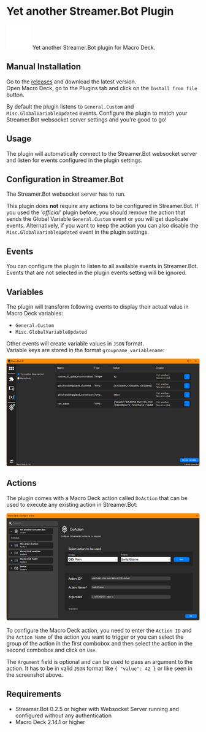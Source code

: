 # Yet another Streamer.Bot Plugin
![Streamer.Bot logo](Resources/streamerbot-logo-white.png) Yet another Streamer.Bot plugin for Macro Deck.

## Manual Installation
Go to the [releases](https://github.com/dichternebel/macrodeck-yasb-plugin/releases) and download the latest version.  
Open Macro Deck, go to the Plugins tab and click on the `Install from file` button.  

By default the plugin listens to `General.Custom` and `Misc.GlobalVariableUpdated` events. Configure the plugin to match your Streamer.Bot websocket server settings and you're good to go!

## Usage
The plugin will automatically connect to the Streamer.Bot websocket server and listen for events configured in the plugin settings.

## Configuration in Streamer.Bot

The Streamer.Bot websocket server has to run.

This plugin does **not** require any actions to be configured in Streamer.Bot. If you used the *'official'* plugin before, you should remove the action that sends the Global Variable `General.Custom` event or you will get duplicate events. Alternatively, if you want to keep the action you can also disable the `Misc.GlobalVariableUpdated` event in the plugin settings.

## Events
You can configure the plugin to listen to all available events in Streamer.Bot.
Events that are not selected in the plugin events setting will be ignored.

## Variables
The plugin will transform following events to display their actual value in Macro Deck variables:
- `General.Custom`
- `Misc.GlobalVariableUpdated`

Other events will create variable values in `JSON` format.  
Variable keys are stored in the format `groupname_variablename`:

![Variables Screenshot](Resources/yasb-variables-screenshot.png)

## Actions
The plugin comes with a Macro Deck action called `DoAction` that can be used to execute any existing action in Streamer.Bot:

![DoAction Screenshot](Resources/yasb-doaction-screenshot.png)

To configure the Macro Deck action, you need to enter the `Action ID` and the `Action Name` of the action you want to trigger or you can select the group of the action in the first combobox and then select the action in the second combobox and click on `Use`.

The `Argument` field is optional and can be used to pass an argument to the action. It has to be in valid `JSON` format like `{ "value": 42 }` or like seen in the screenshot above.

## Requirements
- Streamer.Bot 0.2.5 or higher with Websocket Server running and configured without any authentication
- Macro Deck 2.14.1 or higher
